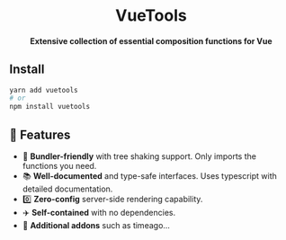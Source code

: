 <!-- <p align="center">
    <img src="https://raw.githubusercontent.com/datatorch/documentation/master/docs/.vuepress/public/circle.png" width="350" />
</p> -->

<h1 align="center">
  VueTools
</h1>
<h4 align="center">Extensive collection of essential composition functions for Vue</h4>

## Install

```sh
yarn add vuetools
# or
npm install vuetools
```

## :rocket: Features

- :deciduous_tree: **Bundler-friendly** with tree shaking support. Only imports the functions
  you need.
- :books: **Well-documented** and type-safe interfaces. Uses typescript with detailed
  documentation.
- :zero: **Zero-config** server-side rendering capability.
- :airplane: **Self-contained** with no dependencies.
- :electric_plug: **Additional addons** such as timeago...
